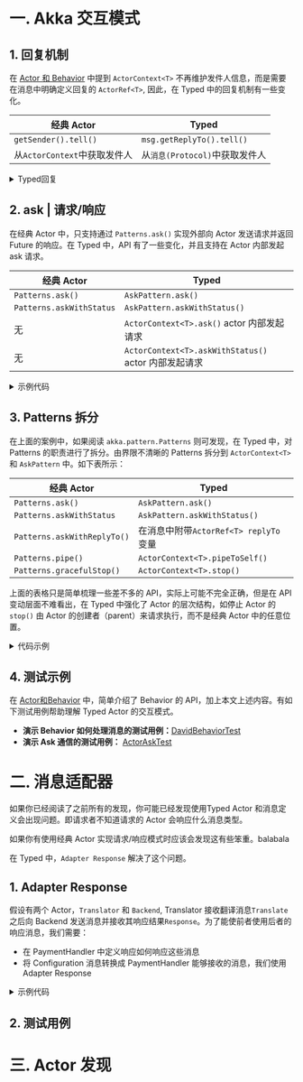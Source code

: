 # 一. Akka 交互模式

## 1. 回复机制

在 [Actor 和 Behavior](/doc/1-diff.md#sender-/-发件人) 中提到 `ActorContext<T>` 不再维护发件人信息，而是需要在消息中明确定义回复的 `ActorRef<T>`, 因此，在 Typed 中的回复机制有一些变化。

| 经典 Actor | Typed |
| ------ | ------ |
| `getSender().tell()`| `msg.getReplyTo().tell()` |
| 从`ActorContext`中获取发件人| 从`消息(Protocol)`中获取发件人 |

<details>

<summary>Typed回复</summary>

```java
@Getter
@AllArgsConstructor
class Request {
    public final String query;
    public final ActorRef<Response> replyTo; // 在消息中添加发送者引用
}

@AllArgsConstructor
class Response {
    public final String result;
}
// 定义Actor
public class Test extends AbstractBehavior<Request> {

    @Override
    public Receive<Request> createReceive() {
        return newReceiveBuilder()
                .onMessage(Request.class, this::onRequest)
                .build();
    }

    private Behavior<Request> onRequest(Request request) {
        // do something
        ActorRef<Response> replyTo = request.getReplyTo(); // 获取Actor引用
        replyTo.tell(new Response("result")); // 回复 Actor 消息
        return this;
    }
}
```

</details>

## 2. ask | 请求/响应

在经典 Actor 中，只支持通过 `Patterns.ask()` 实现外部向 Actor 发送请求并返回 Future 的响应。在 Typed 中，API 有了一些变化，并且支持在 Actor 内部发起 ask 请求。

| 经典 Actor | Typed |
| ------ | ------ |
| `Patterns.ask()`| `AskPattern.ask()` |
| `Patterns.askWithStatus`| `AskPattern.askWithStatus()` |
| 无| `ActorContext<T>.ask()` actor 内部发起请求 |
| 无| `ActorContext<T>.askWithStatus()`  actor 内部发起请求|



<details>

<summary>示例代码</summary>

```java
public class Test extends AbstractBehavior<Request> {

    public Test(ActorContext<Request> ctx){
        // 内部发起 ask
        ctx.ask(...);
    }

    @Override
    public Receive<Request> createReceive() {
        return newReceiveBuilder()
            .onMessage(Request.class, this::onRequest)
            .build();
    }

    private Behavior<Request> onRequest(Request request) {
        ActorRef<Response> replyTo = request.getReplyTo();
        replyTo.tell(new Response("result"));
        return this;
    }
}

// 外部系统，需要拿到ActorRef和ActorSystem
public class Main {

    public void askAndPrint(ActorSystem<Void> system, ActorRef<Request> testActor) {
        CompletionStage<Response> result = AskPattern.ask(
            testActor,
            replyTo -> new Request("result", null),
            Duration.ofSeconds(3),
            system.scheduler()
        );

        //回调方法
        result.whenComplete((response, throwable) -> {
            if (response != null) {
                //.. 
            } else {
                // ...
            }
        });
    }
}
```

</details>


## 3. Patterns 拆分

在上面的案例中，如果阅读 `akka.pattern.Patterns` 则可发现，在 Typed 中，对 Patterns 的职责进行了拆分。由界限不清晰的 Patterns 拆分到 `ActorContext<T>` 和 `AskPattern` 中。如下表所示：

| 经典 Actor | Typed |
| ------ | ------ |
| `Patterns.ask()`| `AskPattern.ask()` |
| `Patterns.askWithStatus`| `AskPattern.askWithStatus()` |
|  `Patterns.askWithReplyTo()`| 在消息中附带`ActorRef<T> replyTo`变量  |
|  `Patterns.pipe()`| `ActorContext<T>.pipeToSelf()`  |
|  `Patterns.gracefulStop()`| `ActorContext<T>.stop()`  |


上面的表格只是简单梳理一些差不多的 API，实际上可能不完全正确，但是在 API 变动层面不难看出，在 Typed 中强化了 Actor 的层次结构，如停止 Actor 的 `stop()` 由 Actor 的创建者（parent）来请求执行，而不是经典 Actor 中的任意位置。


<details><summary> 代码示例 </summary><blockquote>


<details><summary>1. 在启动时请求其他Actor，并等待结果初始化自身</summary>

这里需要借助初始化Actor时的 `ActorContext<T>`

```java
actorContext.ask(
        Message.class,
        actorRef,
        Duration.ofMillis(100),
        relyTo -> new Message(relyTo), // Message 工厂方法, 这里 relyTo 是匿名 Actor
        (res, throwable) -> {     // 回调方法，在这里可以处理异常以及转换消息格式
            Response response = (Response) res;
            actorContext.getLog()
                    .info(
                            "GetResponse From {}, Response={}",
                            response.getReplyTo().path(),
                            response.getResponse());
            // 处理后,传给自身
            return response;
        });
```

</details>

<details><summary>2. 在接受命令时请求其他Actor</summary>

```java
// 这里需要 getContext()拿到上下文引用
getContext().ask(
    Message.class,
    actorRef,
    Duration.ofMillis(100),
    relyTo -> new Message(getContext().getSelf()),
    (response, throwable) -> {
        if (throwable instanceof TimeoutException) {
            getContext().getLog().info("因为上面 sayHello 没有传匿名 Actor,所以这里拿不到任何回复");
        }
        return response;
    }
);
```

</details>


<details><summary>3. 在接受名了后异步请求数据库I/O，并将结果封装后发给自身</summary>

```java
// 还有一种方案是通过 ask 客户端,即 AskPattern
CompletionStage<Message> ask = AskPattern.ask(
        actorRef,
        replyTo -> new Message(replyTo),
        Duration.ofMillis(100),
        getContext().getSystem().scheduler());
// 这里将异步结果转换为 Future
CompletableFuture<Message> future = ask.toCompletableFuture();
// 通过 pipeToSelf,在转换消息格式后发送给自身,这个API能够用于异步请求数据库
getContext()
    .pipeToSelf(
        future,
        (ok, exc) -> {
            // 不管是否有异常 直接返回
            return (Response) ok;
        });
```

</details>

</blockquote>
</details>


## 4. 测试示例

在 [Actor和Behavior](/doc/1-actor-behavior.md) 中，简单介绍了 Behavior 的 API，加上本文上述内容。有如下测试用例帮助理解 Typed Actor 的交互模式。

- **演示 Behavior 如何处理消息的测试用例：**[DavidBehaviorTest](/src/test/java/com/iquantex/phoenix/typedactor/guide/actor/DavidBehaviorTest.java)
- **演示 Ask 通信的测试用例：** [ActorAskTest](//src/test/java/com/iquantex/phoenix/typedactor/guide/actor/ActorAskTest.java)


# 二. 消息适配器

如果你已经阅读了之前所有的发现，你可能已经发现使用Typed Actor 和消息定义会出现问题。即请求者不知道请求的 Actor 会响应什么消息类型。

如果你有使用经典 Actor 实现请求/响应模式时应该会发现这有些笨重。balabala

在 Typed 中，`Adapter Response` 解决了这个问题。

## 1. Adapter Response

假设有两个 Actor，`Translator` 和 `Backend`, Translator 接收翻译消息`Translate`之后向 Backend 发送消息并接收其响应结果`Response`。为了能使前者使用后者的响应消息，我们需要：

- 在 PaymentHandler 中定义响应如何响应这些消息
- 将 Configuration 消息转换成 PaymentHandler 能够接收的消息，我们使用 Adapter Response

<details>
<summary>示例代码</summary>

```java
// 定义消息接口
public interface Command {}
// 定义 Translator 能够接收处理的消息 Translate
public class Translate implements Command {
    public final URI site;
    public final ActorRef<URI> replyTo;

    public Translate(URI site, ActorRef<URI> replyTo) {
        this.site = site;
        this.replyTo = replyTo;
    }
}
// 定义 Translator 对 Backend 响应消息的封装
private class WrappedBackendResponse implements Command {
    final Backend.Response response;

    public WrappedBackendResponse(Backend.Response response) {
        this.response = response;
    }
}
// 定义 Translator
public class Translator extends AbstractBehavior<Command> {
    private final ActorRef<Backend.Request> backend;
    private final ActorRef<Backend.Response> backendResponseAdapter;
    // 任务计数
    private int taskIdCounter = 0;
    // 在途任务
    private Map<Integer, ActorRef<URI>> inProgress = new HashMap<>();

    public Translator(ActorContext<Command> context, ActorRef<Backend.Request> backend) {
        super(context);
        this.backend = backend;
        // 定义 Adapter Response
        this.backendResponseAdapter =
            context.messageAdapter(Backend.Response.class, WrappedBackendResponse::new);
    }

    @Override
    public Receive<Command> createReceive() {
        return newReceiveBuilder()
            .onMessage(Translate.class, this::onTranslate)
            .onMessage(WrappedBackendResponse.class, this::onWrappedBackendResponse)
            .build();
    }

    private Behavior<Command> onTranslate(Translate cmd) {
        taskIdCounter += 1;
        inProgress.put(taskIdCounter, cmd.replyTo);
        // 向 Backend 发送消息，并期待返回 Response
        // 返回的 Response 会经过 messageAdapter 转换成 Translator 可处理的协议 WrappedBackendResponse
        backend.tell(
            new Backend.StartTranslationJob(taskIdCounter, cmd.site, backendResponseAdapter));
        return this;
    }
    // 接收到 messageAdapter 转换后的 Backend.Response
    private Behavior<Command> onWrappedBackendResponse(WrappedBackendResponse wrapped) {
        Backend.Response response = wrapped.response;
        if (response instanceof Backend.JobStarted) {
            Backend.JobStarted rsp = (Backend.JobStarted) response;
            getContext().getLog().info("Started {}", rsp.taskId);
        } else if (response instanceof Backend.JobProgress) {
            Backend.JobProgress rsp = (Backend.JobProgress) response;
            getContext().getLog().info("Progress {}", rsp.taskId);
        } else if (response instanceof Backend.JobCompleted) {
            Backend.JobCompleted rsp = (Backend.JobCompleted) response;
            getContext().getLog().info("Completed {}", rsp.taskId);
            inProgress.get(rsp.taskId).tell(rsp.result);
            inProgress.remove(rsp.taskId);
        } else {
            return Behaviors.unhandled();
        }

        return this;
    }
}
```
</details>

## 2. 测试用例



# 三. Actor 发现
